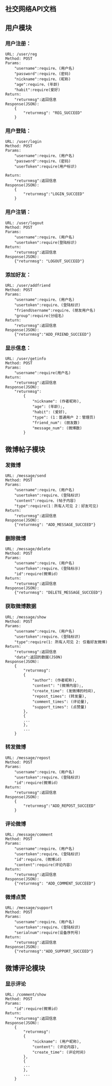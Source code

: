 <html>

<head>
<meta charset="utf-8">
<title>社交网络api文档</title>

</head>
<body>
<ul id="tree" class="ztree"></ul>

<p><article class='markdown-body'></p>

<h1 id="toc_0">社交网络API文档</h1>

<h2 id="toc_1">用户模块</h2>

<h3 id="toc_2">用户注册：</h3>

<pre><code>URL: /user/reg
Method: POST
Params:
    &quot;username&quot;:require、(用户名)
    &quot;password&quot;:require、(密码)
    &quot;nickname&quot;:require、(昵称)    
    &quot;age&quot;:require、(年龄)
    &quot;habit&quot;:require(爱好)     
Return:
    &quot;returnmsg&quot;:返回信息
Response(JSON):
    {
        &quot;returnmsg&quot;: &quot;REG_SUCCEED&quot;
    }
</code></pre>

<h3 id="toc_3">用户登陆：</h3>

<pre><code>URL: /user/login
Method: POST
Params:
    &quot;username&quot;:require、(用户名)
    &quot;password&quot;:require、(密码)
    &quot;userToken&quot;:require(用户标识)
    
Return:
    &quot;returnmsg&quot;:返回信息
Response(JSON):
    {
        &quot;returnmsg&quot;:&quot;LOGIN_SUCCEED&quot;
    }
</code></pre>

<h3 id="toc_4">用户注销：</h3>

<pre><code>URL: /user/logout
Method: POST
Params:
    &quot;username&quot;:require、(用户名)
    &quot;usertoken&quot;:require(登陆标识)
Return:
    &quot;returnmsg&quot;:返回信息
Response(JSON):
    {&quot;returnmsg&quot;: &quot;LOGOUT_SUCCEED&quot;}
</code></pre>

<h3 id="toc_5">添加好友：</h3>

<pre><code>URL: /user/addfriend
Method: POST
Params:
    &quot;username&quot;:require、(用户名)
    &quot;usertoken&quot;:require、(登陆标识)
    &quot;friendUsername&quot;:require、(朋友用户名)
    &quot;group&quot;:require(分组名)
Return:
    &quot;returnmsg&quot;:返回信息
Response(JSON):
    {&quot;returnmsg&quot;:&quot;ADD_FRIEND_SUCCEED&quot;}
</code></pre>

<h3 id="toc_6">显示信息：</h3>

<pre><code>URL: /user/getinfo
Method: POST
Params:
    &quot;username&quot;:require(用户名)
Return:
    &quot;returnmsg&quot;:返回信息
Response(JSON):
    &quot;returnmsg&quot;: 
        {
        	&quot;nickname&quot;: (作者昵称),
       	    &quot;age&quot;: (年龄);,
        	&quot;habit&quot;: (爱好),
        	&quot;type&quot;: (1：普通用户 2：管理员)
        	&quot;friend_num&quot;: (朋友数)
        	&quot;message_num&quot;: (微博数)
        }
</code></pre>

<h2 id="toc_7">微博帖子模块</h2>

<h3 id="toc_8">发微博</h3>

<pre><code>URL: /message/send
Method: POST
Params:
    &quot;username&quot;:require、(用户名)
    &quot;usertoken&quot;:require、(登陆标识)
    &quot;content&quot;:require、(帖子内容)
    &quot;type&quot;:require(1：所有人可见 2：好友可见)
Return:
    &quot;returnmsg&quot;:返回信息
Response(JSON):
    {&quot;returnmsg&quot;: &quot;ADD_MESSAGE_SUCCEED&quot;}
</code></pre>

<h3 id="toc_9">删除微博</h3>

<pre><code>URL: /message/delete
Method: POST
Params:
    &quot;username&quot;:require、(用户名)
    &quot;userToken&quot;:require、(登陆标示)
    &quot;id&quot;:require(微博id)
Return:
    &quot;returnmsg&quot;:返回信息
Response(JSON):
    {&quot;returnmsg&quot;: &quot;DELETE_MESSAGE_SUCCEED&quot;}
</code></pre>

<h3 id="toc_10">获取微博数据</h3>

<pre><code>URL: /message/show
Method: POST
Params:
    &quot;username&quot;:require、(用户名)
    &quot;usertoken&quot;:require、(登陆标识)
    &quot;type&quot;:require(1: 所有人可见 2: 仅看好友微博)
Return:
    &quot;returnmsg&quot;:返回信息
    &quot;data&quot;:返回的数据(JSON)
Response(JSON):
    {
        &quot;returnmsg&quot;: 
        {
        	&quot;author&quot;: (作者昵称),
       	    &quot;content&quot;: &quot;(微博内容);,
        	&quot;create_time&quot;: (发微博的时间),
        	&quot;repost_times&quot;: (转发量),
        	&quot;comment_times&quot;: (评论量),
        	&quot;support_times&quot;: (点赞量)
        },
        {
        ...
        },
        ...
    }
</code></pre>

<h3 id="toc_11">转发微博</h3>

<pre><code>URL: /message/repost
Method: POST
Params:
    &quot;username&quot;:require、(用户名)
    &quot;usertoken&quot;:require、(登陆标识)
    &quot;id&quot;:require(微博id)
Return:
    &quot;returnmsg&quot;:返回信息
Response(JSON):
    {
        &quot;returnmsg&quot;:&quot;ADD_REPOST_SUCCEED&quot;
    }
</code></pre>

<h3 id="toc_12">评论微博</h3>

<pre><code>URL: /message/comment
Method: POST
Params:
    &quot;username&quot;:require、(用户名)
    &quot;usertoken&quot;:require、(登陆标识)
    &quot;id&quot;:require、(微博id)
    &quot;content&quot;:require(评论内容)
Return:
    &quot;returnmsg&quot;:返回信息
Response(JSON):
    {&quot;returnmsg&quot;: &quot;ADD_COMMENT_SUCCEED&quot;}
</code></pre>

<h3 id="toc_13">微博点赞</h3>

<pre><code>URL: /message/support
Method: POST
Params:
    &quot;username&quot;:require、(用户名)
    &quot;usertoken&quot;:require、(登陆标识)
    &quot;serialnum&quot;:require(设备序列号)
Return:
    &quot;returnmsg&quot;:返回信息
Response(JSON):
    {&quot;returnmsg&quot;:&quot;ADD_SUPPORT_SUCCEED&quot;}
</code></pre>

<h2 id="toc_14">微博评论模块</h2>

<h3 id="toc_15">显示评论</h3>

<pre><code>URL: /comment/show
Method: POST
Params:
    &quot;id&quot;:require(微博id)
Return:
    "returnmsg":返回信息
Response(JSON):
    {
        &quot;returnmsg&quot;: 
        {
        	&quot;nickname&quot;: (用户昵称),
        	&quot;content&quot;: (评论内容),
        	&quot;create_time&quot;: (评论时间)
        }, 
        {
        ...
        },
        ...
    }
</code></pre>

<p></article></p>


</body>
</html>
